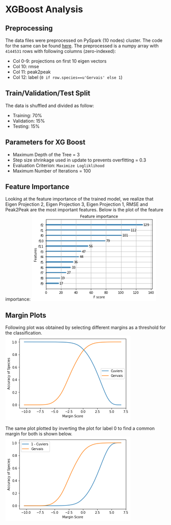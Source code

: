 # XGBoost Analysis

## Preprocessing
The data files were preprocessed on PySpark (10 nodes) cluster. The code for the same can be found [here](./emr_processing/DataProcessing.ipynb). The preprocessed is a numpy array with `4144531` rows with following columns (zero-indexed):
* Col 0-9: projections on first 10 eigen vectors
* Col 10: rmse
* Col 11: peak2peak
* Col 12: label (`0 if row.species==u'Gervais' else 1`)

## Train/Validation/Test Split
The data is shuffled and divided as follow:
* Training: 70%
* Validation: 15%
* Testing: 15%

## Parameters for XG Boost
* Maximum Depth of the Tree = 3
* Step size shrinkage used in update to prevents overfitting = 0.3
* Evaluation Criterion: `Maximize Logliklihood`
* Maximum Number of Iterations = 100

## Feature Importance
Looking at the feature importance of the trained model, we realize that Eigen Projection 2, Eigen Projection 3, Eigen Projection 1, RMSE and Peak2Peak are the most important features. Below is the plot of the feature importance:
![Feature Importance](./img/feature_importance.png)

## Margin Plots
Following plot was obtained by selecting different margins as a threshold for the classification.
![Margin Plot](./img/margin1.png)

The same plot plotted by inverting the plot for label 0 to find a common margin for both is shown below.
![Margin Plot Label 0 Inverted](./img/margin2.png)
